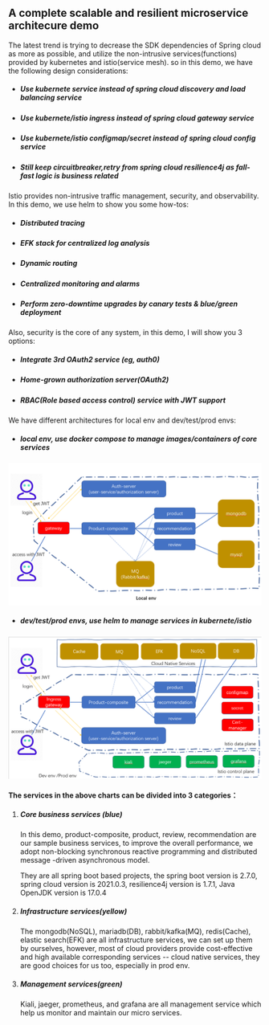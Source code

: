 ## A complete scalable and resilient microservice architecure demo

The latest trend is trying to decrease the SDK dependencies of Spring cloud as more as possible, and utilize the non-intrusive services(functions) provided by kubernetes and istio(service mesh). so in this demo, we have the following design considerations:

- ##### Use kubernete service instead of spring cloud discovery and load balancing service

- ##### Use kubernete/istio ingress instead of spring cloud gateway service

- ##### Use kubernete/istio configmap/secret instead of spring cloud config service

- ##### Still keep circuitbreaker,retry from spring cloud resilience4j as fall-fast logic is business related



Istio provides non-intrusive traffic management, security, and observability. In this demo, we use helm to show you some how-tos:

- ##### Distributed tracing

- ##### EFK stack for centralized log analysis

- ##### Dynamic routing

- ##### Centralized monitoring and alarms

- ##### Perform zero-downtime upgrades by canary tests & blue/green deployment


Also, security is the core of any system, in this demo, I will show you 3 options:

- ##### Integrate 3rd OAuth2 service (eg, auth0)

- ##### Home-grown authorization server(OAuth2)

- ##### RBAC(Role based access control) service with JWT support



We have different architectures for local env and dev/test/prod envs:

- ##### local env, use docker compose to manage images/containers of core services

![local env](https://github.com/kmshi/micro-arch/blob/master/doc/local_env.png?raw=true)

- ##### dev/test/prod envs, use helm to manage services in kubernete/istio

![dev_prod_env](https://github.com/kmshi/micro-arch/blob/master/doc/dev_prod_env.png?raw=true)



#### The services in the above charts can be divided into 3 categories：

1. ##### Core business services (blue)

   In this demo, product-composite, product, review, recommendation are our  sample business services,  to improve the overall performance, we adopt non-blocking synchronous reactive programming and distributed message -driven asynchronous model.

   They are all spring boot based projects, the spring boot version is 2.7.0, spring cloud version is 2021.0.3,  resilience4j version is 1.7.1, Java OpenJDK version is 17.0.4

   

2. ##### Infrastructure services(yellow)

   The mongodb(NoSQL), mariadb(DB), rabbit/kafka(MQ), redis(Cache), elastic search(EFK) are all infrastructure services,  we can set up them by ourselves, however, most of cloud providers provide cost-effective and high available corresponding services -- cloud native services, they are good choices for us too, especially in prod env.

   

3. ##### Management services(green)

   Kiali, jaeger, prometheus, and grafana are all management service which help us monitor and maintain our micro services.